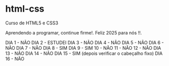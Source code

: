 # html-css
 Curso de HTML5 e CSS3

 Aprendendo a programar, continue firme!. Feliz 2025 para nós !!.

 DIA 1 - NÃO
 DIA 2 - ESTUDEI
 DIA 3 - NÃO 
 DIA 4 - NÃO
 DIA 5 - NÃO
 DIA 6 - NÃO 
 DIA 7 - NÃO
 DIA 8 - SIM
 DIA 9 - SIM
 10 - NÃO 
 11 - NÃO
 12 - NÃO
 DIA 13 - NÃO
 DIA 14 - NÃO
 DIA 15 - SIM (depois verificar o cabeçalho fixo)
 DIA 16 - NÃO